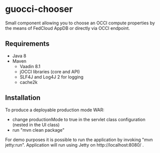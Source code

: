 guocci-chooser
==============

Small component allowing you to choose an OCCI compute properties by the means of FedCloud AppDB or directly via OCCI endpoint.

Requirements
------------

* Java 8
* Maven
  * Vaadin 8.1
  * jOCCI libraries (core and API)
  * SLF4J and Log4J 2 for logging
  * cache2k

Installation
------------

To produce a deployable production mode WAR:
- change productionMode to true in the servlet class configuration (nested in the UI class)
- run "mvn clean package"

For demo purposes it is possible to run the application by invoking "mvn jetty:run". Application will run using Jetty on http://localhost:8080/ .
